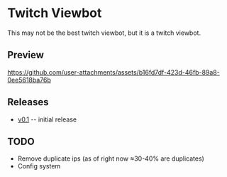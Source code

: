 # Twitch Viewbot

This may not be the best twitch viewbot, but it is a twitch viewbot.

## Preview

https://github.com/user-attachments/assets/b16fd7df-423d-46fb-89a8-0ee5618ba76b

## Releases

- [v0.1](https://github.com/ohkee/twitch-viewbot/releases/tag/v0.1) -- initial release

## TODO

* Remove duplicate ips (as of right now ≈30-40% are duplicates)
* Config system 
